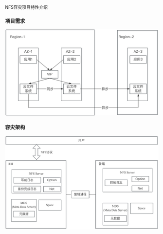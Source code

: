 NFS容灾项目特性介绍



### 项目需求

![image-20230831103850998](pic/image-20230831103850998.png)



### 容灾架构

![image-20230831104324078](pic/image-20230831104324078.png)



